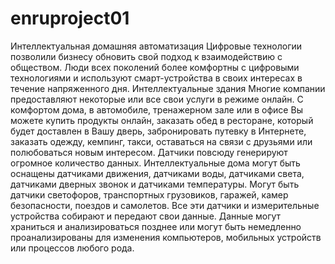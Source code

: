 # enruproject01
Интеллектуальная домашняя автоматизация
Цифровые технологии позволили бизнесу обновить свой подход к взаимодействию с обществом. Люди всех поколений более комфортны с цифровыми технологиями и используют смарт-устройства в своих интересах в течение напряженного дня.
Интеллектуальные здания
Многие компании предоставляют некоторые или все свои услуги в режиме онлайн. С комфортом дома, в автомобиле, тренажерном зале или в офисе Вы можете купить продукты онлайн, заказать обед в ресторане, который будет доставлен в Вашу дверь, забронировать путевку в Интернете, заказать одежду, кемпинг, такси, оставаться на связи с друзьями или полюбоваться новым интересом.
Датчики повсюду генерируют огромное количество данных.
Интеллектуальные дома могут быть оснащены датчиками движения, датчиками воды, датчиками света, датчиками дверных звонок и датчиками температуры. Могут быть датчики светофоров, транспортных грузовиков, гаражей, камер безопасности, поездов и самолетов. Все эти датчики и измерительные устройства собирают и передают свои данные. Данные могут храниться и анализироваться позднее или могут быть немедленно проанализированы для изменения компьютеров, мобильных устройств или процессов любого рода.

